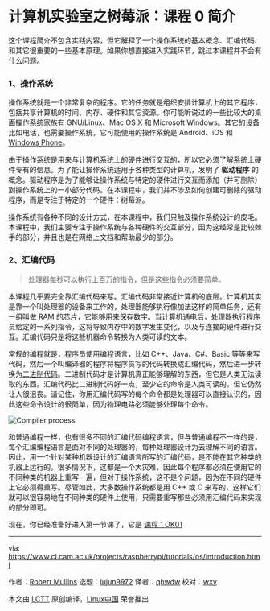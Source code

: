 [#]: collector: (lujun9972)
[#]: translator: (qhwdw)
[#]: reviewer: (wxy)
[#]: publisher: (wxy)
[#]: url: (https://linux.cn/article-10429-1.html)
[#]: subject: (Computer Laboratory – Raspberry Pi: Lesson 0 Introduction)
[#]: via: (https://www.cl.cam.ac.uk/projects/raspberrypi/tutorials/os/introduction.html)
[#]: author: (Robert Mullins http://www.cl.cam.ac.uk/~rdm34)

计算机实验室之树莓派：课程 0 简介
======

这个课程简介不包含实践内容，但它解释了一个操作系统的基本概念、汇编代码、和其它很重要的一些基本原理。如果你想直接进入实践环节，跳过本课程并不会有什么问题。

### 1、操作系统

操作系统就是一个非常复杂的程序。它的任务就是组织安排计算机上的其它程序，包括共享计算机的时间、内存、硬件和其它资源。你可能听说过的一些比较大的桌面操作系统家族有 GNU/Linux、Mac OS X 和 Microsoft Windows。其它的设备比如电话，也需要操作系统，它可能使用的操作系统是 Android、iOS 和 [Windows Phone](https://www.cl.cam.ac.uk/projects/raspberrypi/tutorials/os/introduction.html#note1)。

由于操作系统是用来与计算机系统上的硬件进行交互的，所以它必须了解系统上硬件专有的信息。为了能让操作系统适用于各种类型的计算机，发明了 **驱动程序** 的概念。驱动程序是为了能够让操作系统与特定的硬件进行交互而添加（并可删除）到操作系统上的一小部分代码。在本课程中，我们并不涉及如何创建可删除的驱动程序，而是专注于特定的一个硬件：树莓派。

操作系统有各种不同的设计方式，在本课程中，我们只触及操作系统设计的皮毛。本课程中，我们主要专注于操作系统与各种硬件的交互部分，因为这经常是比较棘手的部分，并且也是在网络上文档和帮助最少的部分。

### 2、汇编代码

> 处理器每秒可以执行上百万的指令，但是这些指令必须要简单。

本课程几乎要完全靠汇编代码来写。汇编代码非常接近计算机的底层。计算机其实是靠一个叫处理器的设备来工作的，处理器能够执行像加法这样的简单任务，还有一组叫做 RAM 的芯片，它能够用来保存数字。当计算机通电后，处理器执行程序员给定的一系列指令，这将导致内存中的数字发生变化，以及与连接的硬件进行交互。汇编代码只是将这些机器命令转换为人类可读的文本。

常规的编程就是，程序员使用编程语言，比如 C++、Java、C#、Basic 等等来写代码，然后一个叫编译器的程序将程序员写的代码转换成汇编代码，然后进一步转换为[二进制代码](https://www.cl.cam.ac.uk/projects/raspberrypi/tutorials/os/introduction.html#note2)。二进制代码才是计算机真正能够理解的东西，但它是人类无法读取的东西。汇编代码比二进制代码好一点，至少它的命令是人类可读的，但它仍然让人很沮丧。请记住，你用汇编代码写的每个命令都是处理器可以直接认识的，因此这些命令设计的很简单，因为物理电路必须能够处理每个命令。

![Compiler process][1]

和普通编程一样，也有很多不同的汇编代码编程语言，但与普通编程不一样的是，每个汇编编程语言是面对不同的处理器的，每种处理器设计为去理解不同的语言。因此，用一个针对某种机器设计的汇编语言所写的汇编代码，是不能在其它种类的机器上运行的。很多情况下，这都是一个大灾难，因此每个程序都必须在使用它的不同种类的机器上重写一遍，但对于操作系统，这不是个问题，因为在不同的硬件上它必须得重写。尽管如此，大多数操作系统都是用 C++ 或 C 来写的，这样它们就可以很容易地在不同种类的硬件上使用，只需要重写那些必须用汇编代码来实现的部分即可。

现在，你已经准备好进入第一节课了，它是 [课程 1 OK01][2]

--------------------------------------------------------------------------------

via: https://www.cl.cam.ac.uk/projects/raspberrypi/tutorials/os/introduction.html

作者：[Robert Mullins][a]
选题：[lujun9972][b]
译者：[qhwdw](https://github.com/qhwdw)
校对：[wxy](https://github.com/wxy)

本文由 [LCTT](https://github.com/LCTT/TranslateProject) 原创编译，[Linux中国](https://linux.cn/) 荣誉推出

[a]: http://www.cl.cam.ac.uk/~rdm34
[b]: https://github.com/lujun9972
[1]: https://www.cl.cam.ac.uk/projects/raspberrypi/tutorials/os/images/compiling.png
[2]: https://www.cl.cam.ac.uk/projects/raspberrypi/tutorials/os/ok01.html
